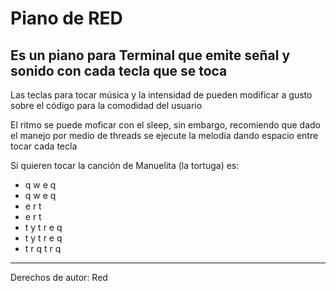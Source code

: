 # Piano de RED

## Es un piano para Terminal que emite señal y sonido con cada tecla que se toca

Las teclas para tocar música y la intensidad de pueden modificar a gusto sobre el código para la comodidad del usuario

El ritmo se puede moficar con el sleep, sin embargo, recomiendo que dado el manejo por medio de threads se ejecute la melodía dando espacio entre tocar cada tecla

Si quieren tocar la canción de Manuelita (la tortuga) es:

- q w e q
- q w e q
- e r t
- e r t
- t y t r e q
- t y t r e q
- t r q t r q

---

Derechos de autor: Red
